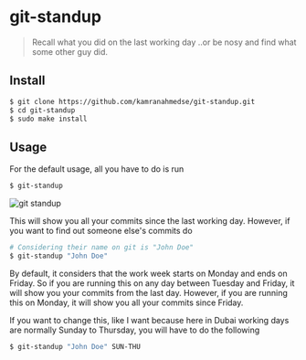 # git-standup

> Recall what you did on the last working day ..or be nosy and find what some other guy did.

## Install

```bash
$ git clone https://github.com/kamranahmedse/git-standup.git
$ cd git-standup
$ sudo make install
```

## Usage

For the default usage, all you have to do is run

```bash
$ git-standup
```

![git standup](http://i.imgur.com/wyo4s9E.gif)

This will show you all your commits since the last working day. However, if you want to find out someone else's commits do

```bash
# Considering their name on git is "John Doe"
$ git-standup "John Doe"
```

By default, it considers that the work week starts on Monday and ends on Friday. So if you are running this on any day between Tuesday and Friday, it will show you your commits from the last day. However, if you are running this on Monday, it will show you all your commits since Friday.

If you want to change this, like I want because here in Dubai working days are normally Sunday to Thursday, you will have to do the following

```bash
$ git-standup "John Doe" SUN-THU
```
